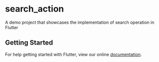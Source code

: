# search_action

A demo project that showcases the implementation of search operation in Flutter

## Getting Started

For help getting started with Flutter, view our online
[documentation](https://flutter.io/).
